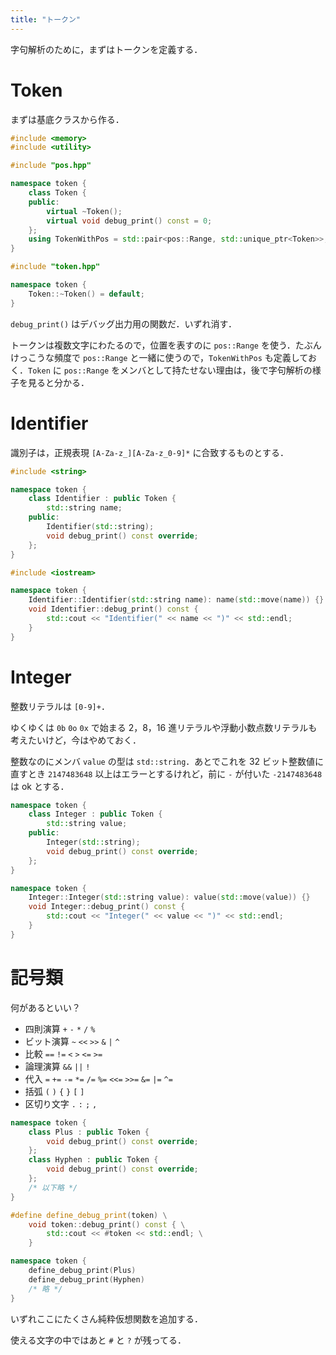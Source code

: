 ```yaml
---
title: "トークン"
---
```


字句解析のために，まずはトークンを定義する．

# Token
まずは基底クラスから作る．

```cpp:token.hpp
#include <memory>
#include <utility>

#include "pos.hpp"

namespace token {
    class Token {
    public:
        virtual ~Token();
        virtual void debug_print() const = 0;
    };
    using TokenWithPos = std::pair<pos::Range, std::unique_ptr<Token>>;
}
```
```cpp:token.cpp
#include "token.hpp"

namespace token {
    Token::~Token() = default;
}
```
`debug_print()` はデバッグ出力用の関数だ．いずれ消す．

トークンは複数文字にわたるので，位置を表すのに `pos::Range` を使う．たぶんけっこうな頻度で `pos::Range` と一緒に使うので，`TokenWithPos` も定義しておく．`Token` に `pos::Range` をメンバとして持たせない理由は，後で字句解析の様子を見ると分かる．
# Identifier
識別子は，正規表現 `[A-Za-z_][A-Za-z_0-9]*` に合致するものとする．

```cpp:token.hpp
#include <string>

namespace token {
    class Identifier : public Token {
        std::string name;
    public:
        Identifier(std::string);
        void debug_print() const override;
    };
}
```
```cpp:token.cpp
#include <iostream>

namespace token {
    Identifier::Identifier(std::string name): name(std::move(name)) {}
    void Identifier::debug_print() const {
        std::cout << "Identifier(" << name << ")" << std::endl;
    }
}
```
# Integer
整数リテラルは `[0-9]+`．

ゆくゆくは `0b` `0o` `0x` で始まる 2，8，16 進リテラルや浮動小数点数リテラルも考えたいけど，今はやめておく．

整数なのにメンバ `value` の型は `std::string`．あとでこれを 32 ビット整数値に直すとき `2147483648` 以上はエラーとするけれど，前に `-` が付いた `-2147483648` は ok とする．
```cpp:token.hpp
namespace token {
    class Integer : public Token {
        std::string value;
    public:
        Integer(std::string);
        void debug_print() const override;
    };
}
```
```cpp:token.cpp
namespace token {
    Integer::Integer(std::string value): value(std::move(value)) {}
    void Integer::debug_print() const {
        std::cout << "Integer(" << value << ")" << std::endl;
    }
}
```
# 記号類
何があるといい？
- 四則演算 `+` `-` `*` `/` `%`
- ビット演算 `~` `<<` `>>` `&` `|` `^`
- 比較 `==` `!=` `<` `>` `<=` `>=`
- 論理演算 `&&` `||` `!`
- 代入 `=` `+=` `-=` `*=` `/=` `%=` `<<=` `>>=` `&=` `|=` `^=`
- 括弧 `(` `)` `{` `}` `[` `]`
- 区切り文字 `.` `:` `;` `,`
```cpp:token.hpp
namespace token {
    class Plus : public Token {
        void debug_print() const override;
    };
    class Hyphen : public Token {
        void debug_print() const override;
    };
    /* 以下略 */
}
```
```cpp:token.cpp
#define define_debug_print(token) \
    void token::debug_print() const { \
        std::cout << #token << std::endl; \
    }

namespace token {
    define_debug_print(Plus)
    define_debug_print(Hyphen)
    /* 略 */
}
```
いずれここにたくさん純粋仮想関数を追加する．


使える文字の中ではあと `#` と `?` が残ってる．